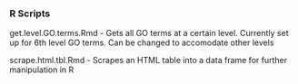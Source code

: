 ### R Scripts

get.level.GO.terms.Rmd - Gets all GO terms at a certain level. Currently set up for 6th level GO terms. Can be changed to accomodate other levels

scrape.html.tbl.Rmd - Scrapes an HTML table into a data frame for further manipulation in R
